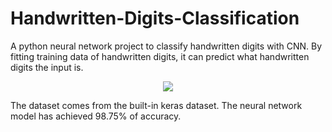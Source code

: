 # Handwritten-Digits-Classification
A python neural network project to classify handwritten digits with CNN. By fitting training data of handwritten digits, it can predict what handwritten digits the input is.

<p align = "center">
  <img src = "https://i.imgur.com/zUl4aSN.png">
    </p>

The dataset comes from the built-in keras dataset. The neural network model has achieved 98.75% of accuracy. 
